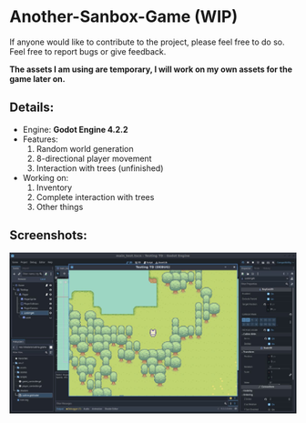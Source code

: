 # Another-Sanbox-Game (WIP)
If anyone would like to contribute to the project, please feel free to do so. Feel free to report bugs or give feedback.

**The assets I am using are temporary, I will work on my own assets for the game later on.**

## Details:
* Engine: **Godot Engine 4.2.2**
* Features:
  1. Random world generation
  2. 8-directional player movement
  3. Interaction with trees (unfinished)
* Working on:
  1. Inventory
  2. Complete interaction with trees
  3. Other things

## Screenshots:
<img src="game_screenshot.jpg">
